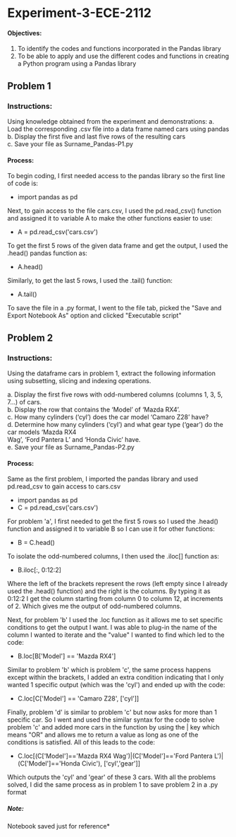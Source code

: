 # Experiment-3-ECE-2112
#### Objectives: 
1. To identify the codes and functions incorporated in the Pandas library
2. To be able to apply and use the different codes and functions in creating a Python program using a Pandas library

## Problem 1
### Instructions:
Using knowledge obtained from the experiment and demonstrations:
a. Load the corresponding .csv file into a data frame named cars using pandas </br>
b. Display the first five and last five rows of the resulting cars </br>
c. Save your file as Surname_Pandas-P1.py

#### Process:
To begin coding, I first needed access to the pandas library so the first line of code is:
- import pandas as pd

Next, to gain access to the file cars.csv, I used the pd.read_csv() function and assigned it to variable A to make the other functions easier to use:
- A = pd.read_csv('cars.csv')

To get the first 5 rows of the given data frame and get the output, I used the .head() pandas function as:
- A.head()

Similarly, to get the last 5 rows, I used the .tail() function:
- A.tail()

To save the file in a .py format, I went to the file tab, picked the "Save and Export Notebook As" option and clicked "Executable script"

## Problem 2
### Instructions:
Using the dataframe cars in problem 1, extract the following information using subsetting, slicing and
indexing operations. </b>

a. Display the first five rows with odd-numbered columns (columns 1, 3, 5, 7...) of cars. </br>
b. Display the row that contains the ‘Model’ of ‘Mazda RX4’. </br>
c. How many cylinders (‘cyl’) does the car model ‘Camaro Z28’ have? </br>
d. Determine how many cylinders (‘cyl’) and what gear type (‘gear’) do the car models ‘Mazda RX4 </br>
Wag’, ‘Ford Pantera L’ and ‘Honda Civic’ have. </br>
e. Save your file as Surname_Pandas-P2.py

#### Process:
Same as the first problem, I imported the pandas library and used pd.read_csv to gain access to cars.csv
- import pandas as pd
- C = pd.read_csv('cars.csv')

For problem 'a', I first needed to get the first 5 rows so I used the .head() function and assigned it to variable B so I can use it for other functions:
- B = C.head()

To isolate the odd-numbered columns, I then used the .iloc[] function as:
- B.iloc[:, 0:12:2]

Where the left of the brackets represent the rows (left empty since I already used the .head() function) and the right is the columns. By typing it as 0:12:2 I get the column starting from column 0 to column 12, at increments of 2. Which gives me the output of odd-numbered columns. </br>

Next, for problem 'b' I used the .loc function as it allows me to set specific conditions to get the output I want. I was able to plug-in the name of the column I wanted to iterate and the "value" I wanted to find which led to the code:
- B.loc[B['Model'] == 'Mazda RX4']

Similar to problem 'b' which is problem 'c', the same process happens except within the brackets, I added an extra condition indicating that I only wanted 1 specific output (which was the 'cyl') and ended up with the code:
- C.loc[C['Model'] == 'Camaro Z28', ['cyl']]

Finally, problem 'd' is similar to problem 'c' but now asks for more than 1 specific car. So I went and used the similar syntax for the code to solve problem 'c' and added more cars in the function by using the | key which means "OR" and allows me to return a value as long as one of the conditions is satisfied. All of this leads to the code:
- C.loc[(C['Model']=='Mazda RX4 Wag')|(C['Model']=='Ford Pantera L')|(C['Model']=='Honda Civic'), ['cyl','gear']]

Which outputs the 'cyl' and 'gear' of these 3 cars. With all the problems solved, I did the same process as in problem 1 to save problem 2 in a .py format

##### Note:
Notebook saved just for reference*
